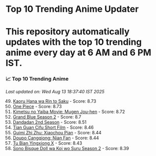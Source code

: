 # Top 10 Trending Anime Updater
# This repository automatically updates with the top 10 trending anime every day at 6 AM and 6 PM IST.

<!-- ANIME_LIST_START -->
### 📈 Top 10 Trending Anime

*Last updated on: Wed Aug 13 18:37:40 IST 2025*

49. [Kaoru Hana wa Rin to Saku](https://myanimelist.net/anime/59845) - Score: 8.73
51. [One Piece](https://myanimelist.net/anime/21) - Score: 8.73
57. [Kimetsu no Yaiba Movie: Mugen Jou-hen](https://myanimelist.net/anime/59192) - Score: 8.72
65. [Grand Blue Season 2](https://myanimelist.net/anime/59986) - Score: 8.7
142. [Dandadan 2nd Season](https://myanimelist.net/anime/60543) - Score: 8.51
163. [Tian Guan Cifu Short Film](https://myanimelist.net/anime/60988) - Score: 8.46
181. [Guimi Zhi Zhu: Xiaochou Pian](https://myanimelist.net/anime/49818) - Score: 8.44
179. [Doupo Cangqiong: Nian Fan](https://myanimelist.net/anime/51039) - Score: 8.44
188. [Tu Bian Yingxiong X](https://myanimelist.net/anime/53447) - Score: 8.43
216. [Sono Bisque Doll wa Koi wo Suru Season 2](https://myanimelist.net/anime/53065) - Score: 8.39

<!-- ANIME_LIST_END -->
